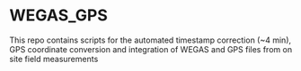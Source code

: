 # WEGAS_GPS
This repo contains scripts for the automated timestamp correction (~4 min), GPS coordinate conversion and integration of WEGAS and GPS files from on site field measurements

